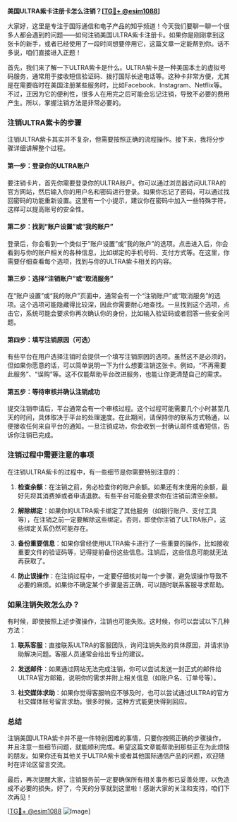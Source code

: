 **美国ULTRA紫卡注册卡怎么注销？[[TG💪+ @esim1088](https://t.me/s/esim1088)]**

大家好，这里是专注于国际通信和电子产品的知乎频道！今天我们要聊一聊一个很多人都会遇到的问题——如何注销美国ULTRA紫卡注册卡。如果你是刚刚拿到这张卡的新手，或者已经使用了一段时间想要停用它，这篇文章一定能帮到你。话不多说，咱们直接进入正题！

首先，我们来了解一下ULTRA紫卡是什么。ULTRA紫卡是一种美国本土的虚拟号码服务，通常用于接收短信验证码、拨打国际长途电话等。这种卡非常方便，尤其是在需要临时在美国注册某些服务时，比如Facebook、Instagram、Netflix等。不过，正因为它的便利性，很多人在用完之后可能会忘记注销，导致不必要的费用产生。所以，掌握注销方法是非常必要的。

### 注销ULTRA紫卡的步骤

注销ULTRA紫卡其实并不复杂，但需要按照正确的流程操作。接下来，我将分步骤详细讲解整个过程。

#### 第一步：登录你的ULTRA账户
要注销卡片，首先你需要登录你的ULTRA账户。你可以通过浏览器访问ULTRA的官方网站，然后输入你的用户名和密码进行登录。如果你忘记了密码，可以通过找回密码的功能重新设置。这里有一个小提示，建议你在密码中加入一些特殊字符，这样可以提高账号的安全性。

#### 第二步：找到“账户设置”或“我的账户”
登录后，你会看到一个类似于“账户设置”或“我的账户”的选项。点击进入后，你会看到与你的账户相关的各种信息，比如绑定的手机号码、支付方式等。在这里，你需要仔细查看每个选项，找到与你的ULTRA紫卡相关的内容。

#### 第三步：选择“注销账户”或“取消服务”
在“账户设置”或“我的账户”页面中，通常会有一个“注销账户”或“取消服务”的选项。这个选项可能隐藏得比较深，因此你需要耐心地查找。一旦找到这个选项，点击它，系统可能会要求你再次确认你的身份，比如输入验证码或者回答一些安全问题。

#### 第四步：填写注销原因（可选）
有些平台在用户选择注销时会提供一个填写注销原因的选项。虽然这不是必须的，但如果你愿意的话，可以简单说明一下为什么想要注销这张卡。例如，“不再需要此服务”、“误购”等。这不仅能帮助平台改进服务，也能让你更清楚自己的需求。

#### 第五步：等待审核并确认注销成功
提交注销申请后，平台通常会有一个审核过程。这个过程可能需要几个小时甚至几天的时间，具体取决于平台的处理速度。在此期间，请保持你的联系方式畅通，以便接收任何来自平台的通知。一旦注销成功，你会收到一封确认邮件或者短信，告诉你注销已完成。

### 注销过程中需要注意的事项

在注销ULTRA紫卡的过程中，有一些细节是你需要特别注意的：

1. **检查余额**：在注销之前，务必检查你的账户余额。如果还有未使用的余额，最好先将其消费掉或者申请退款。有些平台可能会要求你在注销前清空余额。

2. **解除绑定**：如果你的ULTRA紫卡绑定了其他服务（如银行账户、支付工具等），在注销之前一定要解除这些绑定。否则，即使你注销了ULTRA账户，这些绑定关系仍然可能存在。

3. **备份重要信息**：如果你曾经使用ULTRA紫卡进行了一些重要的操作，比如接收重要文件的验证码等，记得提前备份这些信息。注销后，这些信息可能就无法再获取了。

4. **防止误操作**：在注销过程中，一定要仔细核对每一个步骤，避免误操作导致不必要的麻烦。如果你不确定某个步骤是否正确，可以随时联系客服寻求帮助。

### 如果注销失败怎么办？

有时候，即使按照上述步骤操作，注销也可能失败。这时候，你可以尝试以下几种方法：

1. **联系客服**：直接联系ULTRA的客服团队，询问注销失败的具体原因，并请求协助解决问题。客服人员通常会给出专业的建议。

2. **发送邮件**：如果通过网站无法完成注销，你可以尝试发送一封正式的邮件给ULTRA官方邮箱，说明你的需求并附上相关信息（如账户名、订单号等）。

3. **社交媒体求助**：如果你觉得客服响应不够及时，也可以尝试通过ULTRA的官方社交媒体账号留言求助。很多时候，这种方式能更快得到回应。

### 总结

注销美国ULTRA紫卡并不是一件特别困难的事情，只要你按照正确的步骤操作，并且注意一些细节问题，就能顺利完成。希望这篇文章能帮助到那些正在为此烦恼的朋友。如果你还有其他关于ULTRA紫卡或者其他国际通信产品的问题，欢迎随时在评论区留言交流。

最后，再次提醒大家，注销服务前一定要确保所有相关事务都已妥善处理，以免造成不必要的损失。好了，今天的分享就到这里啦！感谢大家的关注和支持，咱们下次再见！

[[TG💪+ @esim1088](https://t.me/s/esim1088) ![Image](https://i.postimg.cc/4NQfJmqS/Snipaste-2025-05-13-00-14-12.png)]